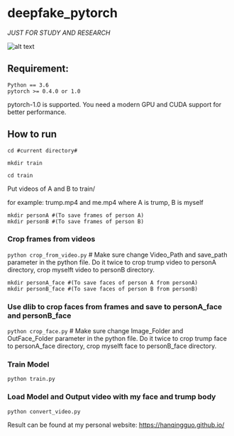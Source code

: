 # deepfake_pytorch
*JUST FOR STUDY AND RESEARCH*

![alt text](https://github.com/hanqingguo/deepfake-pytorch/blob/master/Screenshot%20from%202018-04-16%2015-36-47.png)

## Requirement:
```
Python == 3.6
pytorch >= 0.4.0 or 1.0
```
pytorch-1.0 is supported.
 You need a modern GPU and CUDA support for better performance.

## How to run
```
cd #current directory#

mkdir train

cd train
```
Put videos of A and B to train/

for example: trump.mp4 and me.mp4 where A is trump, B is myself

```
mkdir personA #(To save frames of person A)
mkdir personB #(To save frames of person B)
```

### Crop frames from videos
`python crop_from_video.py`  # Make sure change Video_Path and save_path parameter in the python file. Do it twice to crop trump video to personA directory, crop myselft video to personB directory.

```
mkdir personA_face #(To save faces of person A from personA)
mkdir personB_face #(To save faces of person B from personB)
```

### Use dlib to crop faces from frames and save to personA_face and personB_face
`python crop_face.py` # Make sure change Image_Folder and OutFace_Folder parameter in the python file. Do it twice to crop trump face to personA_face directory, crop myselft face to personB_face directory.

### Train Model
`python train.py`

### Load Model and Output video with my face and trump body
`python convert_video.py`

Result can be found at my personal website: https://hanqingguo.github.io/
